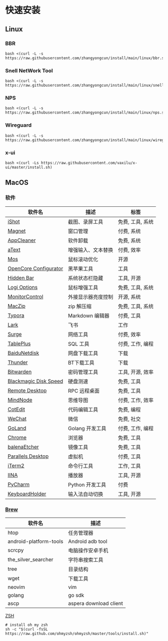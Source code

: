 # 快速安装
## Linux
### BBR

```
bash <(curl -L -s https://raw.githubusercontent.com/zhangyongcun/install/main/linux/bbr.sh)
```
### Snell NetWork Tool

```shell
bash <(curl -L -s https://raw.githubusercontent.com/zhangyongcun/install/main/linux/snell.sh)
```
### NPS

```shell
bash <(curl -L -s https://raw.githubusercontent.com/zhangyongcun/install/main/linux/nps.sh)
```

### Wireguard

```shell
bash <(curl -L -s https://raw.githubusercontent.com/zhangyongcun/install/main/linux/wireguard.sh)
```

### x-ui
```
bash <(curl -Ls https://raw.githubusercontent.com/vaxilu/x-ui/master/install.sh)
```

## MacOS

### 软件

| 软件名                                                       | 描述               | 标签             |
| ------------------------------------------------------------ | ------------------ | ---------------- |
| [iShot](https://www.better365.cn/ishot.html)                 | 截图、录屏工具     | 免费, 工具, 系统 |
| [Magnet](https://apps.apple.com/cn/app/magnet/id441258766?mt=12) | 窗口管理           | 付费, 系统       |
| [AppCleaner](https://freemacsoft.net/appcleaner/)            | 软件卸载           | 免费, 系统       |
| [aText](https://www.trankynam.com/atext/)                    | 增强输入、文本替换 | 付费, 效率       |
| [Mos](https://github.com/Caldis/Mos)                         | 鼠标滚动优化       | 开源             |
| [OpenCore Configurator](https://mackie100projects.altervista.org/opencore-configurator/) | 黑苹果工具         | 工具             |
| [Hidden Bar](https://github.com/dwarvesf/hidden)             | 系统状态栏隐藏     | 工具, 开源       |
| [Logi Options](https://www.logitech.com.cn/zh-cn/product/options) | 鼠标增强工具       | 免费, 工具, 系统 |
| [MonitorControl](https://github.com/MonitorControl/MonitorControl) | 外接显示器亮度控制 | 开源, 系统       |
| [MacZip](https://ezip.awehunt.com/?locale=zh-CN)             | zip 解压缩         | 免费, 工具, 系统 |
| [Typora](https://typora.io/)                                 | Markdown 编辑器    | 付费, 工具       |
| [Lark](https://www.feishu.cn/)                               | 飞书               | 工作             |
| [Surge](https://nssurge.com/)                                | 网络工具           | 付费, 效率       |
| [TablePlus](https://tableplus.com/)                          | SQL 工具           | 付费, 工作, 编程 |
| [BaiduNetdisk](https://pan.baidu.com)                        | 网盘下载工具       | 下载             |
| [Thunder](https://mac.xunlei.com/)                           | BT下载工具         | 下载             |
| [Bitwarden](https://bitwarden.com/)                          | 密码管理工具       | 工具, 开源, 效率 |
| [Blackmagic Disk Speed](https://apps.apple.com/cn/app/blackmagic-disk-speed-test/id425264550?mt=12) | 硬盘测速           | 免费, 工具       |
| [Remote Desktop](https://apps.apple.com/us/app/microsoft-remote-desktop/id1295203466?mt=12) | RPC 远程桌面       | 免费, 工具       |
| [MindNode](https://apps.apple.com/cn/app/mindnode-mind-map-outline/id1289197285?mt=12) | 思维导图           | 付费, 工作, 效率 |
| [CotEdit](https://coteditor.com/)                            | 代码编辑工具       | 免费, 编程       |
| [WeChat](https://mac.weixin.qq.com)                          | 微信               | 免费, 社交       |
| [GoLand](https://www.jetbrains.com/goland/)                  | Golang 开发工具    | 付费, 工作, 编程 |
| [Chrome](https://www.google.com/intl/zh-CN/chrome/)          | 浏览器             | 免费, 工具       |
| [balenaEtcher](https://www.balena.io/etcher/)                | 镜像工具           | 免费, 工具       |
| [Parallels Desktop](https://www.parallels.com/)              | 虚拟机             | 付费, 工具       |
| [iTerm2](https://iterm2.com/)                                | 命令行工具         | 工作, 工具       |
| [IINA](https://iina.io/)                                     | 播放器             | 工具, 开源       |
| [PyCharm](https://www.jetbrains.com/pycharm/)                | Python 开发工具    | 付费             |
| [KeyboardHolder](https://github.com/leaves615/KeyboardHolder) | 输入法自动切换     | 工具, 开源       |

### [Brew](https://brew.sh/)

| 软件名                 | 描述                   |
| ---------------------- | ---------------------- |
| htop                   | 任务管理器             |
| android-platform-tools | Android adb tool       |
| scrcpy                 | 电脑操作安卓手机       |
| the_silver_searcher    | 字符串搜索工具         |
| tree                   | 目录结构               |
| wget                   | 下载工具               |
| neovim                 | vim                    |
| golang                 | go sdk                 |
| ascp                   | aspera download client |

[ZSH](https://ohmyz.sh/)

```shell
# install oh my zsh
sh -c "$(curl -fsSL https://raw.github.com/ohmyzsh/ohmyzsh/master/tools/install.sh)"

```

